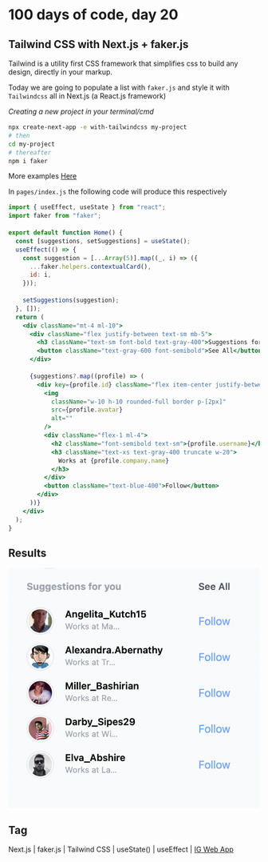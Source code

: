 # 100 days of code, day 20

## Tailwind CSS with Next.js + faker.js

Tailwind is a utility first CSS framework that simplifies css to build any design, directly in your markup.

Today we are going to populate a list with `faker.js` and style it with `Tailwindcss` all in Next.js (a React.js framework)

_Creating a new project in your terminal/cmd_

```bash
npx create-next-app -e with-tailwindcss my-project
# then
cd my-project
# thereafter
npm i faker
```

More examples [Here](https://tailwindcss.com/docs/guides/nextjs)

In `pages/index.js` the following code will produce this respectively

```jsx
import { useEffect, useState } from "react";
import faker from "faker";

export default function Home() {
  const [suggestions, setSuggestions] = useState();
  useEffect(() => {
    const suggestion = [...Array(5)].map((_, i) => ({
      ...faker.helpers.contextualCard(),
      id: i,
    }));

    setSuggestions(suggestion);
  }, []);
  return (
    <div className="mt-4 ml-10">
      <div className="flex justify-between text-sm mb-5">
        <h3 className="text-sm font-bold text-gray-400">Suggestions for you</h3>
        <button className="text-gray-600 font-semibold">See All</button>
      </div>

      {suggestions?.map((profile) => (
        <div key={profile.id} className="flex item-center justify-between mt-3">
          <img
            className="w-10 h-10 rounded-full border p-[2px]"
            src={profile.avatar}
            alt=""
          />
          <div className="flex-1 ml-4">
            <h2 className="font-semibold text-sm">{profile.username}</h2>
            <h3 className="text-xs text-gray-400 truncate w-20">
              Works at {profile.company.name}
            </h3>
          </div>
          <button className="text-blue-400">Follow</button>
        </div>
      ))}
    </div>
  );
}
```

## Results

![Random generated list](../assets/Screenshot.png)

## Tag

Next.js | faker.js | Tailwind CSS | useState() | useEffect | [IG Web App](https://ig-web-v2.vercel.app)
